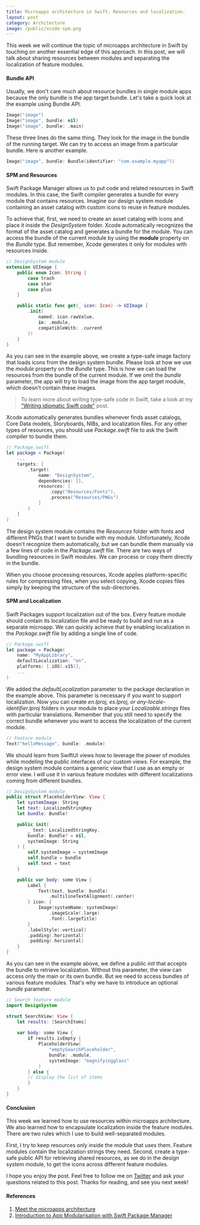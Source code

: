 ```yaml
---
title: Microapps architecture in Swift. Resources and localization.
layout: post
category: Architecture
image: /public/xcode-spm.png
---
```


This week we will continue the topic of microapps architecture in Swift by touching on another essential edge of this approach. In this post, we will talk about sharing resources between modules and separating the localization of feature modules.

#### Bundle API
Usually, we don't care much about resource bundles in single module apps because the only bundle is the app target bundle. Let's take a quick look at the example using Bundle API.

```swift
Image("image")
Image("image", bundle: nil)
Image("image", bundle: .main)
```

These three lines do the same thing. They look for the image in the bundle of the running target. We can try to access an image from a particular bundle. Here is another example.

```swift
Image("image", bundle: Bundle(identifier: "com.example.myapp"))
```

#### SPM and Resources
Swift Package Manager allows us to put code and related resources in Swift modules. In this case, the Swift compiler generates a bundle for every module that contains resources. Imagine our design system module containing an asset catalog with custom icons to reuse in feature modules.

To achieve that, first, we need to create an asset catalog with icons and place it inside the *DesignSystem* folder. Xcode automatically recognizes the format of the asset catalog and generates a bundle for the module. You can access the bundle of the current module by using the **module** property on the *Bundle* type. But remember, Xcode generates it only for modules with resources inside. 

```swift
// DesignSystem module
extension UIImage {
    public enum Icon: String {
        case trash
        case star
        case plus
    }

    public static func get(_ icon: Icon) -> UIImage {
        .init(
            named: icon.rawValue,
            in: .module,
            compatibleWith: .current
        )!
    }
}
```

As you can see in the example above, we create a type-safe image factory that loads icons from the design system bundle. Please look at how we use the *module* property on the *Bundle* type. This is how we can load the resources from the bundle of the current module. If we omit the *bundle* parameter, the app will try to load the image from the app target module, which doesn't contain these images.

> To learn more about writing type-safe code in Swift, take a look at my ["Writing idiomatic Swift code"](/2021/04/01/writing-idiomatic-swift-code/) post.

Xcode automatically generates bundles whenever finds asset catalogs, Core Data models, Storyboards, NIBs, and localization files. For any other types of resources, you should use *Package.swift* file to ask the Swift compiler to bundle them.

```swift
// Package.swift
let package = Package(
    ...
    targets: [
        .target(
            name: "DesignSystem",
            dependencies: [],
            resources: [
                .copy("Resources/Fonts"),
                .process("Resources/PNGs")
            ]
        )
    ]
)
```

The design system module contains the *Resources* folder with fonts and different PNGs that I want to bundle with my module. Unfortunately, Xcode doesn't recognize them automatically, but we can bundle them manually via a few lines of code in the *Package.swift* file. There are two ways of bundling resources in Swift modules. We can process or copy them directly in the bundle.

When you choose processing resources, Xcode applies platform-specific rules for compressing files, when you select copying, Xcode copies files simply by keeping the structure of the sub-directories.

#### SPM and Localization
Swift Packages support localization out of the box. Every feature module should contain its localization file and be ready to build and run as a separate microapp. We can quickly achieve that by enabling localization in the *Package.swift* file by adding a single line of code.

```swift
// Package.swift
let package = Package(
    name: "MyAppLibrary",
    defaultLocalization: "en",
    platforms: [.iOS(.v15)],
    ...
)
```

We added the *defaultLocalization* parameter to the package declaration in the example above. This parameter is necessary if you want to support localization. Now you can create *en.lproj, es.lproj, or any-locale-identifier.lproj* folders in your module to place your *Localizable.strings* files with particular translations. Remember that you still need to specify the correct bundle whenever you want to access the localization of the current module.

```swift
// Feature module
Text("helloMessage", bundle: .module)
```

We should learn from SwiftUI views how to leverage the power of modules while modeling the public interfaces of our custom views. For example, the design system module contains a generic view that I use as an empty or error view. I will use it in various feature modules with different localizations coming from different bundles.

```swift
// DesignSystem module
public struct PlaceholderView: View {
    let systemImage: String
    let text: LocalizedStringKey
    let bundle: Bundle?

    public init(
        _ text: LocalizedStringKey,
        bundle: Bundle? = nil,
        systemImage: String
    ) {
        self.systemImage = systemImage
        self.bundle = bundle
        self.text = text
    }

    public var body: some View {
        Label {
            Text(text, bundle: bundle)
                .multilineTextAlignment(.center)
        } icon: {
            Image(systemName: systemImage)
                .imageScale(.large)
                .font(.largeTitle)
        }
        .labelStyle(.vertical)
        .padding(.horizontal)
        .padding(.horizontal)
    }
}
```

As you can see in the example above, we define a public *init* that accepts the bundle to retrieve localization. Without this parameter, the view can access only the main or its own bundle. But we need to access bundles of various feature modules. That's why we have to introduce an optional *bundle* parameter.

```swift
// Search feature module
import DesignSystem

struct SearchView: View {
    let results: [SearchItems]
    
    var body: some View {
        if results.isEmpty {
            PlaceholderView(
                "emptySearchPlaceholder",
                bundle: .module,
                systemImage: "magnifyingglass"
            )
        } else {
        // display the list of items
        }
    }
}
```

#### Conclusion
This week we learned how to use resources within microapps architecture. We also learned how to encapsulate localization inside the feature modules. There are two rules which I use to build well-separated modules.

First, I try to keep resources only inside the module that uses them. Feature modules contain the localization strings they need. Second, create a type-safe public API for retrieving shared resources, as we do in the design system module, to get the icons across different feature modules.

 I hope you enjoy the post. Feel free to follow me on [Twitter](https://twitter.com/mecid) and ask your questions related to this post. Thanks for reading, and see you next week!

#### References
1. [Meet the microapps architecture](https://increment.com/mobile/microapps-architecture/)
2. [Introduction to App Modularisation with Swift Package Manager](https://holyswift.app/introduction-to-app-modularisation-with-swift-package-manager-a-tale-to-be-told)
